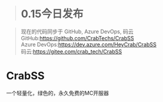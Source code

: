 > # 0.15今日发布

> 现在的代码同步于 GitHub, Azure DevOps, 码云<br>
> GitHub:https://github.com/CrabTechs/CrabSS<br>
> Azure DevOps:https://dev.azure.com/HeyCrab/CrabSS<br>
> 码云:https://gitee.com/crab_tech/CrabSS<br>
# CrabSS
一个轻量化，绿色的，永久免费的MC开服器
